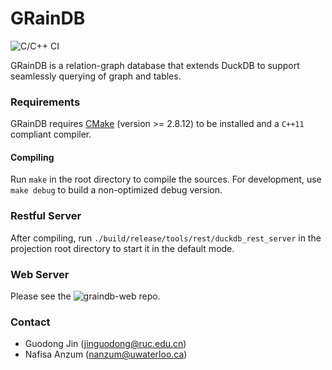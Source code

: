 # GRainDB

![C/C++ CI](https://github.com/graindb/graindb-private/actions/workflows/ccpp.yml/badge.svg)

GRainDB is a relation-graph database that extends DuckDB to support seamlessly querying of graph and tables.

### Requirements

GRainDB requires [CMake](https://cmake.org) (version >= 2.8.12) to be installed and a `C++11` compliant compiler.

#### Compiling

Run `make` in the root directory to compile the sources. For development, use `make debug` to build a non-optimized
debug version.

### Restful Server

After compiling, run `./build/release/tools/rest/duckdb_rest_server` in the projection root directory
to start it in the default mode.

### Web Server
Please see the ![graindb-web](https://github.com/nafisaanzum13/graindb-web) repo.

### Contact

- Guodong Jin (jinguodong@ruc.edu.cn)
- Nafisa Anzum (nanzum@uwaterloo.ca)